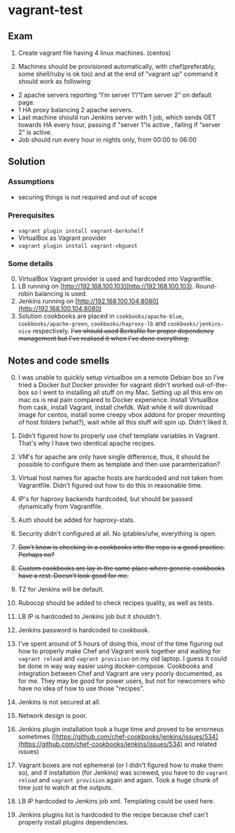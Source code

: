 # vagrant-test

## Exam

1. Create vagrant file having 4 linux machines. (centos)

2. Machines should be provisioned automatically, with chef(preferably, some shell/ruby is ok too) and at the end of "vagrant up" command it should work as following:

- 2 apache servers reporting “I’m server 1”/“I’am server 2” on default page.
- 1 HA proxy balancing 2 apache servers.
- Last machine should run Jenkins server with 1 job, which sends GET towards HA every hour, passing if "server 1”is active , failing if “server 2” is active. 
- Job should run every hour in nights only, from 00:00 to 06:00 

## Solution

### Assumptions

- securing things is not required and out of scope

### Prerequisites

- `vagrant plugin install vagrant-berkshelf`
- VirtualBox as Vagrant provider
- `vagrant plugin install vagrant-vbguest`

### Some details

0. VirtualBox Vagrant provider is used and hardcoded into Vagrantfile.
1. LB running on [http://192.168.100.103](http://192.168.100.103). Round-robin balancing is used.
2. Jenkins running on [http://192.168.100.104:8080](http://192.168.100.104:8080)
3. Solution cookbooks are placed in `cookbooks/apache-blue`, `cookbooks/apache-green`, `cookbooks/haproxy-lb` and `cookbooks/jenkins-nice` respectively. ~~I've should used Berksfile for proper dependency management but I've realised it when I've done everything.~~

## Notes and code smells

0. I was unable to quickly setup virtualbox on a remote Debian box so I've tried a Docker but Docker provider for vagrant didn't worked out-of-the-box so I went to installing all stuff on my Mac. Setting up all this env on mac os is real pain compared to Docker experience. Install VirtualBox from cask, install Vagrant, install chefdk. Wait while it will download image for centos, install some creepy vbox addons for proper mounting of host folders (what?), wait while all this stuff will spin up. Didn't liked it.

1. Didn't figured how to properly use chef template variables in Vagrant. That's why I have two identical apache recipes.

2. VM's for apache are only have single difference, thus, it should be possible to configure them as template and then use paramterization?

3. Virtual host names for apache hosts are hardcoded and not taken from Vagrantfile. Didn't figured out how to do this in reasonable time.

4. IP's for haproxy backends hardcoded, but should be passed dynamically from Vagrantfile.

5. Auth should be added for haproxy-stats.

6. Security didn't configured at all. No iptables/ufw, everything is open.

7. ~~Don't know is checking in a cookbooks into the repo is a good practice. Perhaps no?~~

8. ~~Custom cookbooks are lay in the same place where generic cookbooks have a rest. Doesn't look good for me.~~

9. TZ for Jenkins will be default.

10. Rubocop should be added to check recipes quality, as well as tests.

11. LB IP is hardcoded to Jenkins job but it shouldn't.

12. Jenkins password is hardcoded to cookbook.

13. I've spent around of 5 hours of doing this, most of the time figuring out how to properly make Chef and Vagrant work together and waiting for `vagrant reload` and `vagrant provision` on my old laptop. I guess it could be done in way way easier using docker-compose. Cookbooks and integration between Chef and Vagrant are very poorly documented, as for me. They may be good for power users, but not for newcomers who have no idea of how to use those "recipes".

14. Jenkins is not secured at all.

15. Network design is poor.

16. Jenkins plugin installation took a huge time and proved to be errorneus sometimes ([https://github.com/chef-cookbooks/jenkins/issues/534](https://github.com/chef-cookbooks/jenkins/issues/534) and related issues)

17. Vagrant boxes are not ephemeral (or I didn't figured how to make them so), and if installation (for Jenkins) was screwed, you have to do `vagrant reload` and `vagrant provision` again and again. Took a huge chunk of time just to watch at the outputs.

18. LB IP hardcoded to Jenkins job xml. Templating could be used here.

19. Jenkins plugins list is hardcoded to the recipe because chef can't properly install plugins dependencies.